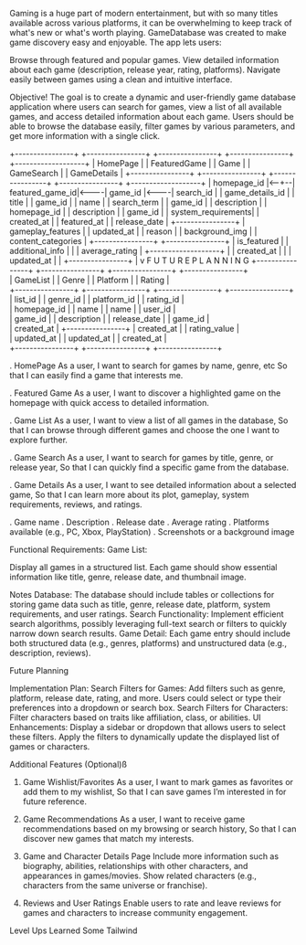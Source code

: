 

Gaming is a huge part of modern entertainment, but with so many titles available across various platforms, it can be overwhelming to keep track of what's new or what's worth playing. GameDatabase was created to make game discovery easy and enjoyable. The app lets users:

Browse through featured and popular games.
View detailed information about each game (description, release year, rating, platforms).
Navigate easily between games using a clean and intuitive interface.

Objective!
The goal is to create a dynamic and user-friendly game database application where users can search for games, view a list of all available games, and access detailed information about each game. Users should be able to browse the database easily, filter games by various parameters, and get more information with a single click.

+----------------+      +----------------+      +----------------+     +----------------+       +-------------------+
|   HomePage     |      | FeaturedGame   |      |   Game         |     |   GameSearch    |      |   GameDetails     |
+----------------+      +----------------+      +----------------+     +----------------+       +-------------------+
| homepage_id    |<--+--| featured_game_id|<----| game_id        |<----| search_id      |       | game_details_id    |
| title          |      | game_id         |     | name           |     | search_term    |       | game_id            |
| description    |      | homepage_id     |     | description    |     | game_id        |       | system_requirements|
| created_at     |      | featured_at     |     | release_date   |     +----------------+       | gameplay_features  |
| updated_at     |      | reason          |     | background_img |                              | content_categories |
+----------------+      +----------------+      | is_featured    |                              | additional_info    |
      |                                         | average_rating |                              +-------------------+
      |                                         | created_at     |
      |                                         | updated_at     |
      |                                         +----------------+
      |
      v                              F U T U R E   P L A N N I N G
+----------------+       +----------------+     +----------------+     +----------------+  
|   GameList     |       |  Genre         |     |  Platform      |     |   Rating       |  
+----------------+       +----------------+     +----------------+     +----------------+  
| list_id        |       | genre_id       |     | platform_id    |     | rating_id      |  
| homepage_id    |       | name           |     | name           |     | user_id        |  
| game_id        |       | description    |     | release_date   |     | game_id        |  
| created_at     |       +----------------+     | created_at     |     | rating_value   |  
| updated_at     |                              | updated_at     |     | created_at     |  
+----------------+                              +----------------+     +----------------+


. HomePage
  As a user,
  I want to search for games by name, genre, etc
  So that I can easily find a game that interests me.

. Featured Game
   As a user, 
   I want to discover a highlighted game on the homepage with quick access to detailed information.

. Game List
   As a user,
   I want to view a list of all games in the database,
   So that I can browse through different games and choose the one I want to explore further.

. Game Search
   As a user,
   I want to search for games by title, genre, or release year,
   So that I can quickly find a specific game from the database.

. Game Details
   As a user,
   I want to see detailed information about a selected game,
   So that I can learn more about its plot, gameplay, system requirements, reviews, and ratings.

. Game name
. Description
. Release date
. Average rating
. Platforms available (e.g., PC, Xbox, PlayStation)
. Screenshots or a background image


Functional Requirements:
Game List:

Display all games in a structured list.
Each game should show essential information like title, genre, release date, and thumbnail image.

Notes
Database: The database should include tables or collections for storing game data such as title, genre, release date, platform, system requirements, and user ratings.
Search Functionality: Implement efficient search algorithms, possibly leveraging full-text search or filters to quickly narrow down search results.
Game Detail: Each game entry should include both structured data (e.g., genres, platforms) and unstructured data (e.g., description, reviews).

Future Planning

Implementation Plan:
Search Filters for Games:
Add filters such as genre, platform, release date, rating, and more.
Users could select or type their preferences into a dropdown or search box.
Search Filters for Characters:
Filter characters based on traits like affiliation, class, or abilities.
UI Enhancements:
Display a sidebar or dropdown that allows users to select these filters.
Apply the filters to dynamically update the displayed list of games or characters.

Additional Features (Optional)ß

1. Game Wishlist/Favorites
   As a user,
   I want to mark games as favorites or add them to my wishlist,
   So that I can save games I’m interested in for future reference.

2. Game Recommendations
   As a user,
   I want to receive game recommendations based on my browsing or search history,
   So that I can discover new games that match my interests.

3. Game and Character Details Page
   Include more information such as biography, abilities, relationships with other characters, and appearances in games/movies.
   Show related characters (e.g., characters from the same universe or franchise).

4. Reviews and User Ratings
   Enable users to rate and leave reviews for games and characters to increase community engagement.

Level Ups
Learned Some Tailwind
